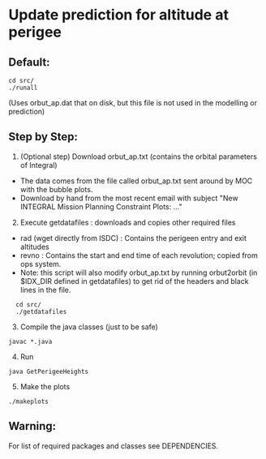 Update prediction for altitude at perigee
==========================================


Default:
--------
```
cd src/
./runall
```

(Uses orbut_ap.dat that on disk, but this file is not used in the modelling or prediction)


Step by Step:
-------------

1. (Optional step) Download orbut_ap.txt (contains the orbital parameters of Integral)

  * The data comes from the file called orbut_ap.txt sent around by MOC with the bubble plots.
  * Download by hand from the most recent email with subject "New INTEGRAL Mission Planning Constraint Plots: ..."

2. Execute getdatafiles : downloads and copies other required files

  * rad (wget directly from ISDC) : Contains the perigeen entry and exit altitudes
  * revno : Contains the start and end time of each revolution; copied from ops system.
  * Note: this script will also modify orbut_ap.txt by running orbut2orbit (in $IDX_DIR defined in getdatafiles)
  	  to get rid of the headers and black lines in the file.
```
  cd src/
  ./getdatafiles
```

3. Compile the java classes (just to be safe)

```
javac *.java
```

4. Run

```
java GetPerigeeHeights
```

5. Make the plots

```
./makeplots
```

Warning:
-------
For list of required packages and classes see DEPENDENCIES.